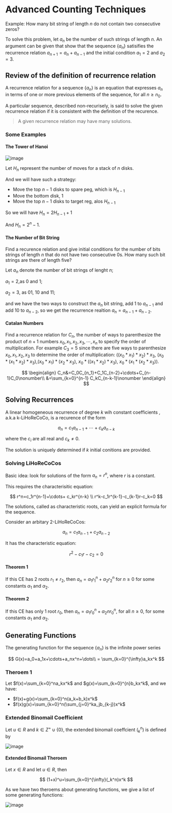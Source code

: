 # Advanced Counting Techniques

Example: How many bit string of length $n$ do not contain two consecutive zeros?

To solve this problem, let $a_n$ be the number of such strings of length $n$. An argument can be given that show that the sequence $\{a_n\}$ satisifies the recurrence relation $a_{n+1}=a_n+a_{n-1}$ and the initial condition $a_1=2$ and $a_2 = 3$.

## Review of the definition of recurrence relation

A recurrence relation for a sequence $\{a_n\}$ is an equation that expresses $a_n$ in terms of one or more previous elements of the sequence, for all $n \ge n_0$.

A particular sequence, described non-recurisely, is said to solve the given recurrence relation if it is consistent with the definition of the recurence.

> A given recurrence relation may have many solutions.

### Some Examples

#### The Tower of Hanoi

​![image](./assets/image-20221122203100-6jtn1ng.png)​

Let $H_n$ represent the number of moves for a stack of $n$ disks.

And we will have such a strategy:

* Move the top $n-1$ disks to spare peg, which is $H_{n-1}$​
* Move the bottom disk, 1
* Move the top $n-1$ disks to target reg, alos $H_{n-1}$​

So we will have $H_n=2 H_{n-1} + 1$  

And $H_n = 2^n - 1$.

#### The Number of Bit String

Find a recurence relation and give initial conditions for the number of bits strings of length $n$ that do not have two consecutive 0s. How many such bit strings are there of length five?

Let $a_n$ denote the number of bit strings of lenght $n$;

$a_1=2$,as 0 and 1;

$a_2=3$, as 01, 10 and 11;

and we have the two ways to construct the $a_n$ bit string, add $1$ to $a_{n-1}$ and add $10$ to $a_{n-2}$, so we get the recurrence realtion $a_n = a_{n-1} + a_{n-2}$.

#### Catalan Numbers

Find a recurrence relation for $C_n$, the number of ways to parenthesize the product of $n+1$ numbers $x_0, x_1, x_2,x_3,\cdots, x_n$ to specify the order of multiplication. For example $C_3=5$ since there are five ways to parenthesize $x_0,x_1,x_2,x_3$ to determine the order of multiplication: $((x_0*x_1)*x_2)*x_3$, $(x_0*(x_1*x_2)*x_3)$,$(x_0*x_1)*(x_2*x_3)$, $x_0*((x_1*x_2)*x_3)$, $x_0*(x_1*(x_2*x_3))$.

$$
\begin{align}
C_n&=C_0C_{n_1}+C_1C_{n-2}+\cdots+C_{n-1}C_0\nonumber\\
&=\sum_{k=0}^{n-1} C_kC_{n-k-1}\nonumber
\end{align}
$$

## Solving Recurrences

A linear homogeneous recurrence of degree $k$ wih constant coefficients , a.k.a k-LiHoReCoCo, is a recurence of the form

$$
a_n=c_1a_{n-1} + \cdots + c_k a_{n-k}
$$

where the $c_i$ are all real and $c_k \not = 0$.

The solution is uniquely determined if $k$ initial conitions are provided.

### Solving LiHoReCoCos

Basic idea: look for solutions of the form $a_n=r^n$, where $r$ is a constant.

This requires the characterisitic equation:

$$
r^n=c_1r^{n-1}+\cdots+ c_kr^{n-k} \\
r^k-c_1r^{k-1}-c_{k-1}r-c_k=0
$$

The solutions, called as characteristic roots,  can yield an explicit formula for the sequence.

Consider an arbitary 2-LiHoReCoCos:

$$
a_n=c_1a_{n-1}+c_2a_{n-2}
$$

It has the characteristic equation:

$$
r^2-c_1r-c_2=0
$$

#### Theorem 1

If this CE has 2 roots $r_1 \not =r_2$, then $a_n=\alpha_1r_1^n+\alpha_2r_2^n$ for $n \ge 0$ for some constants $\alpha_1$ and $\alpha_2$.

#### Theorem 2

If this CE has only 1 root $r_0$, then $a_n=\alpha_1r_0^n+\alpha_2nr_0^n$, for all $n \ge 0$, for some constants $\alpha_1$ and $\alpha_2$.

## Generating Functions

The generating function for the sequence $\{a_n\}$ is the infinite power series

$$
G(x)=a_0+a_1x+\cdots+a_nx^n+\dots\\
= \sum_{k=0}^{\infty}a_kx^k
$$

### Theroem 1

Let $f(x)=\sum_{k=0}^na_kx^k$ and $g(x)=\sum_{k=0}^{n}b_kx^k$, and we have:

* $f(x)+g(x)=\sum_{k=0}^n(a_k+b_k)x^k$
* $f(x)g(x)=\sum_{k=0}^n(\sum_{j=0}^ka_jb_{k-j})x^k$

### Extended Binomail Coefficient

Let $u \in R$ and $k \in Z^+ \cup \{0\}$, the extended binomail coeffcient $(^n_k)$ is defined by 

​![image](./assets/image-20221125175435-ttdbxdp.png)​

#### Extended Binomail Theroem

Let $x \in R$ and let $u \in R$, then 

$$
(1+x)^u=\sum_{k=0}^{\infty}(_k^n)x^k
$$

As we have two theroems about generating functions, we give a list of some generating functions:

​![image](./assets/image-20221125180112-75cweb2.png)​

‍
